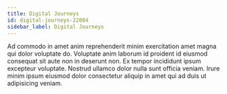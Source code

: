```yaml
---
title: Digital Journeys
id: digital-journeys-22084
sidebar_label: Digital Journeys
---
```


Ad commodo in amet anim reprehenderit minim exercitation amet magna qui dolor voluptate do. Voluptate anim laborum id proident id eiusmod consequat sit aute non in deserunt non. Ex tempor incididunt ipsum excepteur voluptate. Nostrud ullamco dolor nulla sunt officia veniam. Irure minim ipsum eiusmod dolor consectetur aliquip in amet qui ad duis ut adipisicing veniam.

